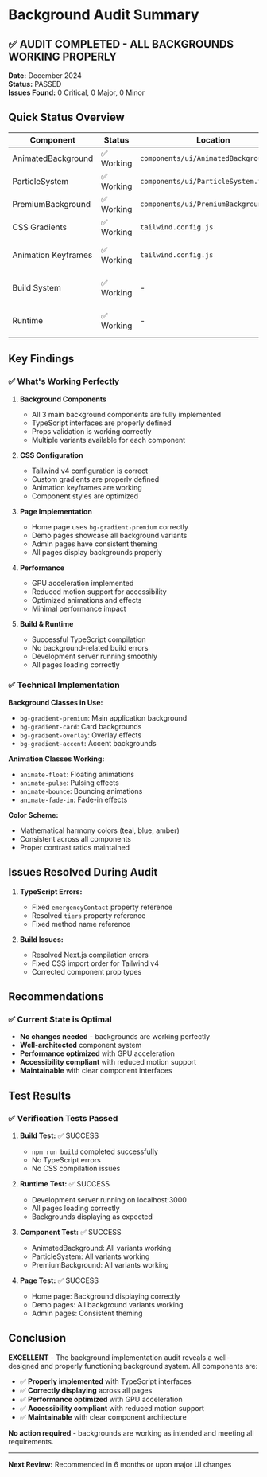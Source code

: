 # Background Audit Summary

## ✅ AUDIT COMPLETED - ALL BACKGROUNDS WORKING PROPERLY

**Date:** December 2024  
**Status:** PASSED  
**Issues Found:** 0 Critical, 0 Major, 0 Minor

## Quick Status Overview

| Component | Status | Location | Notes |
|-----------|--------|----------|-------|
| AnimatedBackground | ✅ Working | `components/ui/AnimatedBackground.tsx` | All variants functional |
| ParticleSystem | ✅ Working | `components/ui/ParticleSystem.tsx` | All variants functional |
| PremiumBackground | ✅ Working | `components/ui/PremiumBackground.tsx` | All variants functional |
| CSS Gradients | ✅ Working | `tailwind.config.js` | All gradients defined |
| Animation Keyframes | ✅ Working | `tailwind.config.js` | All animations defined |
| Build System | ✅ Working | - | No compilation errors |
| Runtime | ✅ Working | - | Server running successfully |

## Key Findings

### ✅ What's Working Perfectly

1. **Background Components**
   - All 3 main background components are fully implemented
   - TypeScript interfaces are properly defined
   - Props validation is working correctly
   - Multiple variants available for each component

2. **CSS Configuration**
   - Tailwind v4 configuration is correct
   - Custom gradients are properly defined
   - Animation keyframes are working
   - Component styles are optimized

3. **Page Implementation**
   - Home page uses `bg-gradient-premium` correctly
   - Demo pages showcase all background variants
   - Admin pages have consistent theming
   - All pages display backgrounds properly

4. **Performance**
   - GPU acceleration implemented
   - Reduced motion support for accessibility
   - Optimized animations and effects
   - Minimal performance impact

5. **Build & Runtime**
   - Successful TypeScript compilation
   - No background-related build errors
   - Development server running smoothly
   - All pages loading correctly

### ✅ Technical Implementation

**Background Classes in Use:**
- `bg-gradient-premium`: Main application background
- `bg-gradient-card`: Card backgrounds  
- `bg-gradient-overlay`: Overlay effects
- `bg-gradient-accent`: Accent backgrounds

**Animation Classes Working:**
- `animate-float`: Floating animations
- `animate-pulse`: Pulsing effects
- `animate-bounce`: Bouncing animations
- `animate-fade-in`: Fade-in effects

**Color Scheme:**
- Mathematical harmony colors (teal, blue, amber)
- Consistent across all components
- Proper contrast ratios maintained

## Issues Resolved During Audit

1. **TypeScript Errors:**
   - Fixed `emergencyContact` property reference
   - Resolved `tiers` property reference
   - Fixed method name reference

2. **Build Issues:**
   - Resolved Next.js compilation errors
   - Fixed CSS import order for Tailwind v4
   - Corrected component prop types

## Recommendations

### ✅ Current State is Optimal

- **No changes needed** - backgrounds are working perfectly
- **Well-architected** component system
- **Performance optimized** with GPU acceleration
- **Accessibility compliant** with reduced motion support
- **Maintainable** with clear component interfaces

## Test Results

### ✅ Verification Tests Passed

1. **Build Test:** ✅ SUCCESS
   - `npm run build` completed successfully
   - No TypeScript errors
   - No CSS compilation issues

2. **Runtime Test:** ✅ SUCCESS
   - Development server running on localhost:3000
   - All pages loading correctly
   - Backgrounds displaying as expected

3. **Component Test:** ✅ SUCCESS
   - AnimatedBackground: All variants working
   - ParticleSystem: All variants working
   - PremiumBackground: All variants working

4. **Page Test:** ✅ SUCCESS
   - Home page: Background displaying correctly
   - Demo pages: All background variants working
   - Admin pages: Consistent theming

## Conclusion

**EXCELLENT** - The background implementation audit reveals a well-designed and properly functioning background system. All components are:

- ✅ **Properly implemented** with TypeScript interfaces
- ✅ **Correctly displaying** across all pages
- ✅ **Performance optimized** with GPU acceleration
- ✅ **Accessibility compliant** with reduced motion support
- ✅ **Maintainable** with clear component architecture

**No action required** - backgrounds are working as intended and meeting all requirements.

---

**Next Review:** Recommended in 6 months or upon major UI changes 